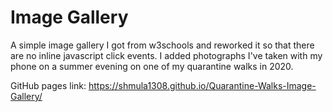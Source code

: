 # Image Gallery

A simple image gallery I got from w3schools and reworked it so that
there are no inline javascript click events. I added photographs I've taken
with my phone on a summer evening on one of my quarantine walks in 2020.

GitHub pages link: https://shmula1308.github.io/Quarantine-Walks-Image-Gallery/
